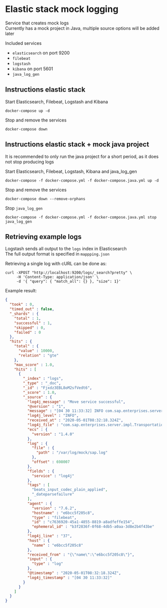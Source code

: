 # Elastic stack mock logging

Service that creates mock logs  
Currently has a mock project in Java, multiple source options will be added later

Included services
- `elasticsearch` on port 9200
- `filebeat`
- `logstash`
- `kibana` on port 5601
- `java_log_gen`
 
## Instructions elastic stack 

Start Elasticsearch, Filebeat, Logstash and Kibana  
```shell script
docker-compose up -d
```

Stop and remove the services  
```shell script
docker-compose down
```

## Instructions elastic stack + mock java project

It is recommended to only run the java project for a short period,
as it does not stop producing logs  

Start Elasticsearch, Filebeat, Logstash, Kibana and java_log_gen  
```shell script
docker-compose -f docker-compose.yml -f docker-compose.java.yml up -d
```

Stop and remove the services  
```shell script
docker-compose down --remove-orphans
```

Stop `java_log_gen`
```shell script
docker-compose -f docker-compose.yml -f docker-compose.java.yml stop java_log_gen
```

## Retrieving example logs

Logstash sends all output to the `logs` index in Elasticsearch  
The full output format is specified in `mappping.json`  

Retrieving a single log with cURL can be done as:
```shell script
curl -XPOST "http://localhost:9200/logs/_search?pretty" \
     -H 'Content-Type: application/json' \
     -d '{ "query": { "match_all": {} }, "size": 1}'
```

Example result:
```json
{
  "took" : 0,
  "timed_out" : false,
  "_shards" : {
    "total" : 1,
    "successful" : 1,
    "skipped" : 0,
    "failed" : 0
  },
  "hits" : {
    "total" : {
      "value" : 10000,
      "relation" : "gte"
    },
    "max_score" : 1.0,
    "hits" : [
      {
        "_index" : "logs",
        "_type" : "_doc",
        "_id" : "Fjxdz3EBL8oM2sfVedt6",
        "_score" : 1.0,
        "_source" : {
          "log4j_message" : "Move service successful",
          "@version" : "1",
          "message" : "[04 30 11:33:32] INFO com.sap.enterprises.server.impl.TransportationService:37 - Move service successful",
          "log4j_level" : "INFO",
          "received_at" : "2020-05-01T08:32:18.324Z",
          "log4j_file" : "com.sap.enterprises.server.impl.TransportationService",
          "ecs" : {
            "version" : "1.4.0"
          },
          "log" : {
            "file" : {
              "path" : "/var/log/mock/sap.log"
            },
            "offset" : 698007
          },
          "fields" : {
            "service" : "log4j"
          },
          "tags" : [
            "beats_input_codec_plain_applied",
            "_dateparsefailure"
          ],
          "agent" : {
            "version" : "7.6.2",
            "hostname" : "e6bcc5f205c8",
            "type" : "filebeat",
            "id" : "c7636920-45a1-4855-8819-a8adfeffe154",
            "ephemeral_id" : "b3f2836f-0f68-4db5-a0aa-3d8e2b4f43be"
          },
          "log4j_line" : "37",
          "host" : {
            "name" : "e6bcc5f205c8"
          },
          "received_from" : "{\"name\":\"e6bcc5f205c8\"}",
          "input" : {
            "type" : "log"
          },
          "@timestamp" : "2020-05-01T08:32:18.324Z",
          "log4j_timestamp" : "[04 30 11:33:32]"
        }
      }
    ]
  }
}
```